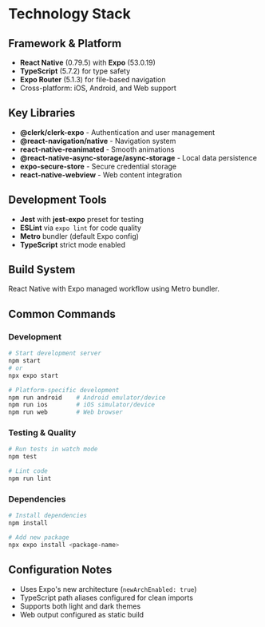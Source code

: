 # Technology Stack

## Framework & Platform
- **React Native** (0.79.5) with **Expo** (53.0.19)
- **TypeScript** (5.7.2) for type safety
- **Expo Router** (5.1.3) for file-based navigation
- Cross-platform: iOS, Android, and Web support

## Key Libraries
- **@clerk/clerk-expo** - Authentication and user management
- **@react-navigation/native** - Navigation system
- **react-native-reanimated** - Smooth animations
- **@react-native-async-storage/async-storage** - Local data persistence
- **expo-secure-store** - Secure credential storage
- **react-native-webview** - Web content integration

## Development Tools
- **Jest** with **jest-expo** preset for testing
- **ESLint** via `expo lint` for code quality
- **Metro** bundler (default Expo config)
- **TypeScript** strict mode enabled

## Build System
React Native with Expo managed workflow using Metro bundler.

## Common Commands

### Development
```bash
# Start development server
npm start
# or
npx expo start

# Platform-specific development
npm run android    # Android emulator/device
npm run ios        # iOS simulator/device  
npm run web        # Web browser
```

### Testing & Quality
```bash
# Run tests in watch mode
npm test

# Lint code
npm run lint
```

### Dependencies
```bash
# Install dependencies
npm install

# Add new package
npx expo install <package-name>
```

## Configuration Notes
- Uses Expo's new architecture (`newArchEnabled: true`)
- TypeScript path aliases configured for clean imports
- Supports both light and dark themes
- Web output configured as static build